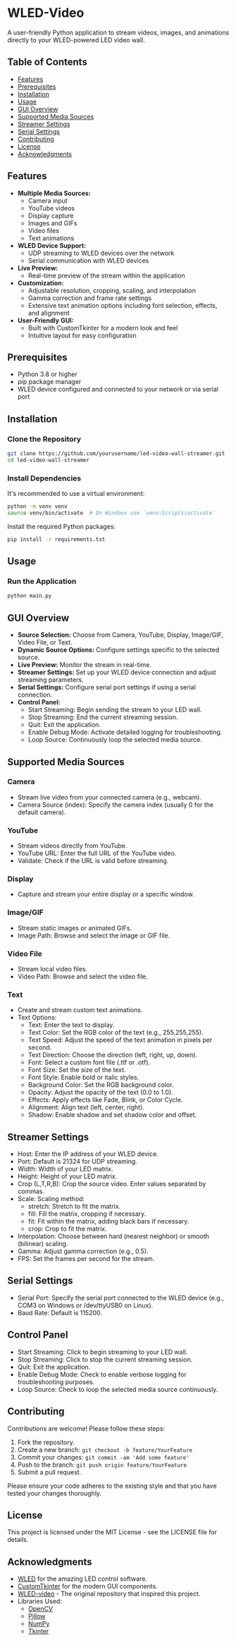 # WLED-Video
A user-friendly Python application to stream videos, images, and animations directly to your WLED-powered LED video wall.

## Table of Contents
- [Features](#features)
- [Prerequisites](#prerequisites)
- [Installation](#installation)
- [Usage](#usage)
- [GUI Overview](#gui-overview)
- [Supported Media Sources](#supported-media-sources)
- [Streamer Settings](#streamer-settings)
- [Serial Settings](#serial-settings)
- [Contributing](#contributing)
- [License](#license)
- [Acknowledgments](#acknowledgments)

## Features
- **Multiple Media Sources:**
  - Camera input
  - YouTube videos
  - Display capture
  - Images and GIFs
  - Video files
  - Text animations
- **WLED Device Support:**
  - UDP streaming to WLED devices over the network
  - Serial communication with WLED devices
- **Live Preview:**
  - Real-time preview of the stream within the application
- **Customization:**
  - Adjustable resolution, cropping, scaling, and interpolation
  - Gamma correction and frame rate settings
  - Extensive text animation options including font selection, effects, and alignment
- **User-Friendly GUI:**
  - Built with CustomTkinter for a modern look and feel
  - Intuitive layout for easy configuration

## Prerequisites
- Python 3.8 or higher
- pip package manager
- WLED device configured and connected to your network or via serial port

## Installation

### Clone the Repository
```bash
git clone https://github.com/yourusername/led-video-wall-streamer.git
cd led-video-wall-streamer
```

### Install Dependencies
It's recommended to use a virtual environment:

```bash
python -m venv venv
source venv/bin/activate  # On Windows use `venv\Scripts\activate`
```

Install the required Python packages:

```bash
pip install -r requirements.txt
```

## Usage

### Run the Application
```bash
python main.py
```

## GUI Overview
- **Source Selection:** Choose from Camera, YouTube, Display, Image/GIF, Video File, or Text.
- **Dynamic Source Options:** Configure settings specific to the selected source.
- **Live Preview:** Monitor the stream in real-time.
- **Streamer Settings:** Set up your WLED device connection and adjust streaming parameters.
- **Serial Settings:** Configure serial port settings if using a serial connection.
- **Control Panel:**
  - Start Streaming: Begin sending the stream to your LED wall.
  - Stop Streaming: End the current streaming session.
  - Quit: Exit the application.
  - Enable Debug Mode: Activate detailed logging for troubleshooting.
  - Loop Source: Continuously loop the selected media source.

## Supported Media Sources

### Camera
- Stream live video from your connected camera (e.g., webcam).
- Camera Source (index): Specify the camera index (usually 0 for the default camera).

### YouTube
- Stream videos directly from YouTube.
- YouTube URL: Enter the full URL of the YouTube video.
- Validate: Check if the URL is valid before streaming.

### Display
- Capture and stream your entire display or a specific window.

### Image/GIF
- Stream static images or animated GIFs.
- Image Path: Browse and select the image or GIF file.

### Video File
- Stream local video files.
- Video Path: Browse and select the video file.

### Text
- Create and stream custom text animations.
- Text Options:
  - Text: Enter the text to display.
  - Text Color: Set the RGB color of the text (e.g., 255,255,255).
  - Text Speed: Adjust the speed of the text animation in pixels per second.
  - Text Direction: Choose the direction (left, right, up, down).
  - Font: Select a custom font file (.ttf or .otf).
  - Font Size: Set the size of the text.
  - Font Style: Enable bold or italic styles.
  - Background Color: Set the RGB background color.
  - Opacity: Adjust the opacity of the text (0.0 to 1.0).
  - Effects: Apply effects like Fade, Blink, or Color Cycle.
  - Alignment: Align text (left, center, right).
  - Shadow: Enable shadow and set shadow color and offset.

## Streamer Settings
- Host: Enter the IP address of your WLED device.
- Port: Default is 21324 for UDP streaming.
- Width: Width of your LED matrix.
- Height: Height of your LED matrix.
- Crop (L,T,R,B): Crop the source video. Enter values separated by commas.
- Scale: Scaling method:
  - stretch: Stretch to fit the matrix.
  - fill: Fill the matrix, cropping if necessary.
  - fit: Fit within the matrix, adding black bars if necessary.
  - crop: Crop to fit the matrix.
- Interpolation: Choose between hard (nearest neighbor) or smooth (bilinear) scaling.
- Gamma: Adjust gamma correction (e.g., 0.5).
- FPS: Set the frames per second for the stream.

## Serial Settings
- Serial Port: Specify the serial port connected to the WLED device (e.g., COM3 on Windows or /dev/ttyUSB0 on Linux).
- Baud Rate: Default is 115200.

## Control Panel
- Start Streaming: Click to begin streaming to your LED wall.
- Stop Streaming: Click to stop the current streaming session.
- Quit: Exit the application.
- Enable Debug Mode: Check to enable verbose logging for troubleshooting purposes.
- Loop Source: Check to loop the selected media source continuously.

## Contributing
Contributions are welcome! Please follow these steps:

1. Fork the repository.
2. Create a new branch: `git checkout -b feature/YourFeature`
3. Commit your changes: `git commit -am 'Add some feature'`
4. Push to the branch: `git push origin feature/YourFeature`
5. Submit a pull request.

Please ensure your code adheres to the existing style and that you have tested your changes thoroughly.

## License
This project is licensed under the MIT License - see the LICENSE file for details.

## Acknowledgments
- [WLED](https://github.com/Aircoookie/WLED) for the amazing LED control software.
- [CustomTkinter](https://github.com/TomSchimansky/CustomTkinter) for the modern GUI components.
- [WLED-video](https://github.com/fieldOfView/WLED-video) - The original repository that inspired this project.
- Libraries Used:
  - [OpenCV](https://opencv.org/)
  - [Pillow](https://python-pillow.org/)
  - [NumPy](https://numpy.org/)
  - [Tkinter](https://docs.python.org/3/library/tkinter.html)
